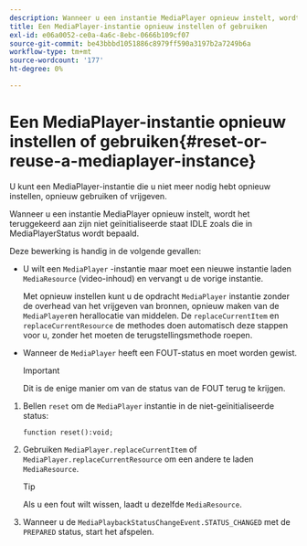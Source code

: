 ```yaml
---
description: Wanneer u een instantie MediaPlayer opnieuw instelt, wordt het teruggekeerd aan zijn niet geïnitialiseerde staat IDLE zoals die in MediaPlayerStatus wordt bepaald.
title: Een MediaPlayer-instantie opnieuw instellen of gebruiken
exl-id: e06a0052-ce0a-4a6c-8ebc-0666b109cf07
source-git-commit: be43bbbd1051886c8979ff590a3197b2a7249b6a
workflow-type: tm+mt
source-wordcount: '177'
ht-degree: 0%

---
```


# Een MediaPlayer-instantie opnieuw instellen of gebruiken{#reset-or-reuse-a-mediaplayer-instance}

U kunt een MediaPlayer-instantie die u niet meer nodig hebt opnieuw instellen, opnieuw gebruiken of vrijgeven.

Wanneer u een instantie MediaPlayer opnieuw instelt, wordt het teruggekeerd aan zijn niet geïnitialiseerde staat IDLE zoals die in MediaPlayerStatus wordt bepaald.

Deze bewerking is handig in de volgende gevallen:

* U wilt een `MediaPlayer` -instantie maar moet een nieuwe instantie laden `MediaResource` (video-inhoud) en vervangt u de vorige instantie.

   Met opnieuw instellen kunt u de opdracht `MediaPlayer` instantie zonder de overhead van het vrijgeven van bronnen, opnieuw maken van de `MediaPlayer`en herallocatie van middelen. De `replaceCurrentItem` en `replaceCurrentResource` de methodes doen automatisch deze stappen voor u, zonder het moeten de terugstellingsmethode roepen.

* Wanneer de `MediaPlayer` heeft een FOUT-status en moet worden gewist.

   >[!IMPORTANT]
   >
   >Dit is de enige manier om van de status van de FOUT terug te krijgen.

1. Bellen `reset` om de `MediaPlayer` instantie in de niet-geïnitialiseerde status:

   ```
   function reset():void; 
   ```

1. Gebruiken `MediaPlayer.replaceCurrentItem` of `MediaPlayer.replaceCurrentResource` om een andere te laden `MediaResource`.

   >[!TIP]
   >
   >Als u een fout wilt wissen, laadt u dezelfde `MediaResource`.

1. Wanneer u de `MediaPlaybackStatusChangeEvent.STATUS_CHANGED` met de `PREPARED` status, start het afspelen.
